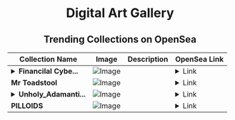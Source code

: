<div align="center">

# Digital Art Gallery

## Trending Collections on OpenSea

| Collection Name                       | Image                                                                                     | Description                       | OpenSea Link                                                                                          |
|---------------------------------------|-------------------------------------------------------------------------------------------|-----------------------------------|--------------------------------------------------------------------------------------------------------|
| **<details><summary>Financilal Cybe...</summary>Financilal Cyber Security REVOLUTE</details>** | ![Image](https://i.seadn.io/s/raw/files/d7cd236ca19840bce255f2790c6b0680.png?w=500&auto=format?w=200&auto=format) |  | <details><summary>Link</summary>[Financilal Cyber Security REVOLUTE](https://opensea.io/collection/financilal-cyber-security-revolute)</details> |
| **Mr Toadstool** | ![Image](https://i.seadn.io/s/raw/files/28f5d8ce59de6d5938b07e424f30aeb4.png?w=500&auto=format?w=200&auto=format) |  | <details><summary>Link</summary>[Mr Toadstool](https://opensea.io/collection/mr-toadstool)</details> |
| **<details><summary>Unholy_Adamanti...</summary>Unholy_Adamantium_Katana</details>** | ![Image](https://i.seadn.io/s/raw/files/aefdbb49aba742265cc2ccd15675be31.png?w=500&auto=format?w=200&auto=format) |  | <details><summary>Link</summary>[Unholy_Adamantium_Katana](https://opensea.io/collection/unholy-adamantium-katana)</details> |
| **PILLOIDS** | ![Image](https://i.seadn.io/s/raw/files/2f1e9b8e2df41f7823250a14e33bed55.png?w=500&auto=format?w=200&auto=format) |  | <details><summary>Link</summary>[PILLOIDS](https://opensea.io/collection/pilloids-31)</details> |

</div>